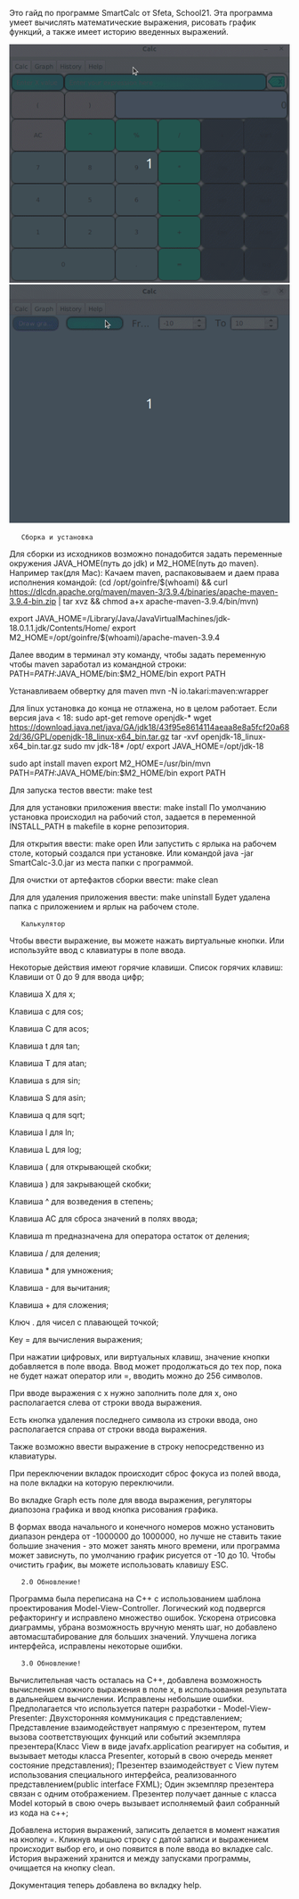 Это гайд по программе SmartCalc от Sfeta, School21.
Эта программа умеет вычислять математические выражения, рисовать график функций, а также имеет историю введенных выражений.

<img alt="demo1" src="images/1.gif" />
<img alt="demo2" src="images/2.gif" />

       Сборка и установка
Для сборки из исходников возможно понадобится задать переменные окружения JAVA_HOME(путь до jdk) и M2_HOME(путь до maven).
Например так(для Mac):
Качаем maven, распаковываем и даем права исполнения командой:
(cd /opt/goinfre/$(whoami) && curl https://dlcdn.apache.org/maven/maven-3/3.9.4/binaries/apache-maven-3.9.4-bin.zip | tar xvz && chmod a+x apache-maven-3.9.4/bin/mvn)

export JAVA_HOME=/Library/Java/JavaVirtualMachines/jdk-18.0.1.1.jdk/Contents/Home/
export M2_HOME=/opt/goinfre/$(whoami)/apache-maven-3.9.4

Далее вводим в терминал эту команду, чтобы задать переменную чтобы maven заработал из командной строки:
PATH=$PATH:$JAVA_HOME/bin:$M2_HOME/bin
export PATH

Устанавливаем обвертку для maven
mvn -N io.takari:maven:wrapper

Для linux установка до конца не отлажена, но в целом работает.
Если версия java < 18:
sudo apt-get remove openjdk-*
wget https://download.java.net/java/GA/jdk18/43f95e8614114aeaa8e8a5fcf20a682d/36/GPL/openjdk-18_linux-x64_bin.tar.gz
tar -xvf openjdk-18_linux-x64_bin.tar.gz
sudo mv jdk-18* /opt/
export JAVA_HOME=/opt/jdk-18

sudo apt install maven
export M2_HOME=/usr/bin/mvn
PATH=$PATH:$JAVA_HOME/bin:$M2_HOME/bin
export PATH

Для запуска тестов ввести:
make test

Для для установки приложения ввести:
make install
По умолчанию установка происходил на рабочий стол, задается в переменной INSTALL_PATH в makefile в корне репозитория.

Для открытия ввести:
make open
Или запустить с ярлыка на рабочем столе, который создался при установке.
Или командой java -jar SmartCalc-3.0.jar из места папки с программой.

Для очистки от артефактов сборки ввести:
make clean

Для для удаления приложения ввести:
make uninstall
Будет удалена папка с приложением и ярлык на рабочем столе.

       Калькулятор
Чтобы ввести выражение, вы можете нажать виртуальные кнопки.
Или используйте ввод с клавиатуры в поле ввода.

Некоторые действия имеют горячие клавиши.
Список горячих клавиш:
Клавиши от 0 до 9 для ввода цифр;

Клавиша X для х;

Клавиша c для cos;

Клавиша C для acos;

Клавиша t для tan;

Клавиша Т для atan;

Клавиша s для sin;

Клавиша S для asin;

Клавиша q для sqrt;

Клавиша l для ln;

Клавиша L для log;

Клавиша ( для открывающей скобки;

Клавиша ) для закрывающей скобки;

Клавиша ^ для возведения в степень;

Клавиша AC для сброса значений в полях ввода;

Клавиша m предназначена для оператора остаток от деления;

Клавиша / для деления;

Клавиша * для умножения;

Клавиша - для вычитания; 

Клавиша + для сложения;

Ключ . для чисел с плавающей точкой;

Key = для вычисления выражения;

При нажатии цифровых, или виртуальных клавиш, значение кнопки добавляется в поле ввода.
Ввод может продолжаться до тех пор, пока не будет нажат оператор или =, вводить можно до 256 символов.

При вводе выражения с х нужно заполнить поле для x, оно располагается слева от строки ввода выражения.

Есть кнопка удаления последнего символа из строки ввода, оно располагается справа от строки ввода выражения.

Также возможно ввести выражение в строку непосредственно из
клавиатуры.

При переключении вкладок происходит сброс фокуса из полей ввода, на поле вкладки на которую переключили.

Во вкладке Graph есть поле для ввода выражения, регуляторы диапозона графика и ввод кнопка рисования графика. 

В формах ввода начального и конечного номеров можно
установить диапазон рендера от -1000000 до 1000000, но лучше не ставить такие большие значения - это может занять много времени, или программа может зависнуть, по умолчанию график рисуется от -10 до 10.
Чтобы очистить график, вы можете использовать клавишу ESC. 

       2.0 Обновление!
Программа была переписана на C++ с использованием шаблона проектирования Model-View-Controller.
Логический код подвергся рефакторингу и исправлено множество ошибок.
Ускорена отрисовка диаграммы, убрана возможность вручную менять шаг, но добавлено автомасштабирование для больших значений.
Улучшена логика интерфейса, исправлены некоторые ошибки.

       3.0 Обновление!
Вычислительная часть осталась на C++, добавлена возможность вычисления сложного выражения в поле x, в использования результата в дальнейшем вычислении. Исправлены небольшие ошибки.
Предполагается что используется патерн разработки - Model-View-Presenter:
Двухсторонняя коммуникация с представлением;
Представление взаимодействует напрямую с презентером, путем вызова соответствующих функций или событий экземпляра презентера(Класс View в виде javafx.application реагирует на события, и вызывает методы класса Presenter, который в свою очередь меняет состояние представления);
Презентер взаимодействует с View путем использования специального интерфейса, реализованного представлением(public interface FXML);
Один экземпляр презентера связан с одним отображением.
Презентер получает данные с класса Model который в свою очерь вызывает исполняемый фаил собранный из кода на с++;

Добавлена история выражений, записить делается в момент нажатия на кнопку =. Кликнув мышью строку с датой записи и выражением происходит выбор его, и оно появится в поле ввода во вкладке calc. История выражений хранится и между запусками программы, очищается на кнопку clean.

Документация теперь добавлена во вкладку help.
